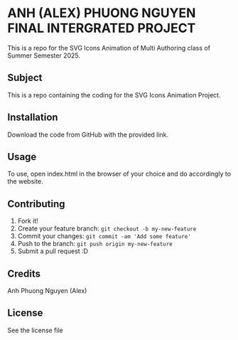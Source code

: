 # ANH (ALEX) PHUONG NGUYEN FINAL INTERGRATED PROJECT
 This is a repo for the SVG Icons Animation of Multi Authoring class of Summer Semester 2025.

## Subject
This is a repo containing the coding for the SVG Icons Animation Project.

## Installation

Download the code from GitHub with the provided link.

## Usage

To use, open index.html in the browser of your choice and do accordingly to the website.

## Contributing

1. Fork it!
2. Create your feature branch: `git checkout -b my-new-feature`
3. Commit your changes: `git commit -am 'Add some feature'`
4. Push to the branch: `git push origin my-new-feature`
5. Submit a pull request :D

## Credits

Anh Phuong Nguyen (Alex)

## License

See the license file